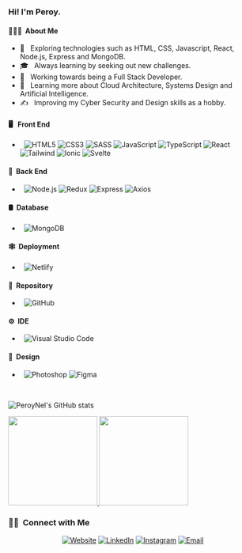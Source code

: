 <h3> Hi! I'm Peroy.</h3>

<h4> 👨🏻‍💻 &nbsp;About Me </h4>

- 🤔 &nbsp; Exploring technologies such as HTML, CSS, Javascript, React, Node.js, Express and MongoDB.
- 🎓 &nbsp; Always learning by seeking out new challenges.
- 💼 &nbsp; Working towards being a Full Stack Developer.
- 🌱 &nbsp; Learning more about Cloud Architecture, Systems Design and Artificial Intelligence.
- ✍️ &nbsp; Improving my Cyber Security and Design skills as a hobby.

<h4> 🖥️ &nbsp; Front End</h4>

  
-  &nbsp;
  ![HTML5](https://img.shields.io/badge/-HTML5-333333?style=flat&logo=HTML5)
  ![CSS3](https://img.shields.io/badge/-CSS3-333333?style=flat&logo=CSS3&logoColor=1572B6)
  ![SASS](https://img.shields.io/badge/-SASS-333333?style=flat&logo=sass)
  ![JavaScript](https://img.shields.io/badge/-JavaScript-333333?style=flat&logo=javascript)
  ![TypeScript](https://img.shields.io/badge/-TypeScript-333333?style=flat&logo=typescript)
  ![React](https://img.shields.io/badge/-React-333333?style=flat&logo=react)
  ![Tailwind](https://img.shields.io/badge/-Tailwind-333333?style=flat&logo=tailwindcss&logoColor=1572B6)
  ![Ionic](https://img.shields.io/badge/-Ionic-333333?style=flat&logo=tailwindcss&logoColor=1572B6)
  ![Svelte](https://img.shields.io/badge/Svelte-4A4A55?style=for-the-badge&logo=svelte&logoColor=FF3E00)

  
  


<h4> 🧩 &nbsp;Back End</h4>

-  &nbsp;
  ![Node.js](https://img.shields.io/badge/-Node.js-333333?style=flat&logo=node.js)
  ![Redux](https://img.shields.io/badge/-Redux-333333?style=flat&logo=redux)
  ![Express](https://img.shields.io/badge/-Express-333333?style=flat&logo=Express)
  ![Axios](https://img.shields.io/badge/-Axios-333333?style=flat&logo=Axios)
  
<h4> 🛢 &nbsp;Database</h4>

-  &nbsp;
  ![MongoDB](https://img.shields.io/badge/-MongoDB-333333?style=flat&logo=mongodb)

  
<h4> 🕸 &nbsp;Deployment</h4>

-  &nbsp;
  ![Netlify](https://img.shields.io/badge/-Netlify-333333?style=flat&logo=netlify)
  
<h4> 🤖 &nbsp;Repository</h4>

-  &nbsp;
  ![GitHub](https://img.shields.io/badge/-GitHub-333333?style=flat&logo=github)
  
<h4> ⚙️ &nbsp;IDE</h4>

-  &nbsp;
  ![Visual Studio Code](https://img.shields.io/badge/-Visual%20Studio%20Code-333333?style=flat&logo=visual-studio-code&logoColor=007ACC)

  
<h4> 📐 &nbsp;Design</h4>

-  &nbsp;
  ![Photoshop](https://img.shields.io/badge/-Photoshop-333333?style=flat&logo=adobe-photoshop)
  ![Figma](https://img.shields.io/badge/-Figma-333333?style=flat&logo=figma)
  
  
  
  
  
<br/>

  
  
![PeroyNel's GitHub stats](https://github-readme-stats.vercel.app/api?username=PeroyNel&show_icons=true&theme=transparent)
<a href="https://github.com/PeroyNel">
  
  <img height="180em" src="https://github-readme-stats.vercel.app/api?username=PeroyNel&theme=buefy&show_icons=true" />
  <img height="180em" src="https://github-readme-stats.vercel.app/api/top-langs/?username=PeroyNel&theme=buefy&layout=compact" />
</a>

<br/>

<h3> 🤝🏻 &nbsp;Connect with Me </h3>

<p align="center">
<a href="https://peroynel.netlify.app/"><img alt="Website" src="https://img.shields.io/badge/Website-https://peroynel.netlify.app/-blue?style=flat-square&logo=google-chrome"></a>
<a href="https://www.linkedin.com/in/peroy-nel/"><img alt="LinkedIn" src="https://img.shields.io/badge/LinkedIn-peroynel-blue?style=flat-square&logo=linkedin"></a>
<a href="https://www.instagram.com/peroynel/"><img alt="Instagram" src="https://img.shields.io/badge/Instagram-peroynel-blue?style=flat-square&logo=instagram"></a>
<a href="mailto:peroynel@yahoo.com"><img alt="Email" src="https://img.shields.io/badge/Email-peroynel@yahoo.com-blue?style=flat-square&logo=gmail"></a>
</p>

